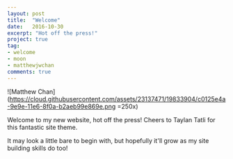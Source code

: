 ```yaml
---
layout: post
title:  "Welcome"
date:   2016-10-30
excerpt: "Hot off the press!"
project: true
tag:
- welcome 
- moon
- matthewjwchan
comments: true
---
```


![Matthew Chan](https://cloud.githubusercontent.com/assets/23137471/19833904/c0125e4a-9e9e-11e6-8f0a-b2aeb99e869e.png =250x)

Welcome to my new website, hot off the press! Cheers to Taylan Tatli for this fantastic site theme.

It may look a little bare to begin with, but hopefully it'll grow as my site building skills do too!
